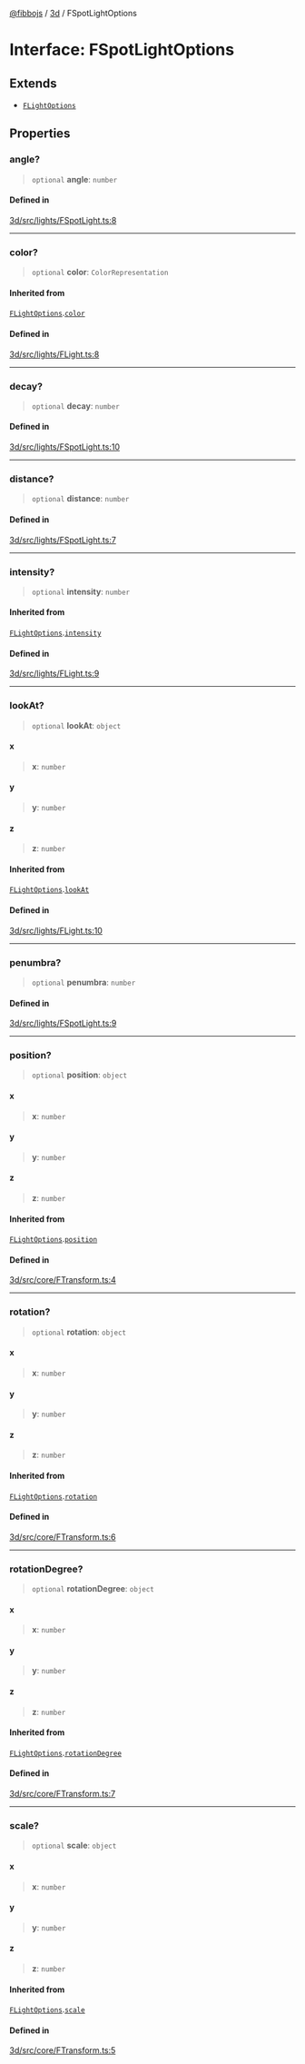 [@fibbojs](/api/index) / [3d](/api/3d) / FSpotLightOptions

# Interface: FSpotLightOptions

## Extends

- [`FLightOptions`](FLightOptions.md)

## Properties

### angle?

> `optional` **angle**: `number`

#### Defined in

[3d/src/lights/FSpotLight.ts:8](https://github.com/fibbojs/fibbo/blob/fc0b9ae1dcd24855b80ad46a69cb7005bbcce7f4/packages/3d/src/lights/FSpotLight.ts#L8)

***

### color?

> `optional` **color**: `ColorRepresentation`

#### Inherited from

[`FLightOptions`](FLightOptions.md).[`color`](FLightOptions.md#color)

#### Defined in

[3d/src/lights/FLight.ts:8](https://github.com/fibbojs/fibbo/blob/fc0b9ae1dcd24855b80ad46a69cb7005bbcce7f4/packages/3d/src/lights/FLight.ts#L8)

***

### decay?

> `optional` **decay**: `number`

#### Defined in

[3d/src/lights/FSpotLight.ts:10](https://github.com/fibbojs/fibbo/blob/fc0b9ae1dcd24855b80ad46a69cb7005bbcce7f4/packages/3d/src/lights/FSpotLight.ts#L10)

***

### distance?

> `optional` **distance**: `number`

#### Defined in

[3d/src/lights/FSpotLight.ts:7](https://github.com/fibbojs/fibbo/blob/fc0b9ae1dcd24855b80ad46a69cb7005bbcce7f4/packages/3d/src/lights/FSpotLight.ts#L7)

***

### intensity?

> `optional` **intensity**: `number`

#### Inherited from

[`FLightOptions`](FLightOptions.md).[`intensity`](FLightOptions.md#intensity)

#### Defined in

[3d/src/lights/FLight.ts:9](https://github.com/fibbojs/fibbo/blob/fc0b9ae1dcd24855b80ad46a69cb7005bbcce7f4/packages/3d/src/lights/FLight.ts#L9)

***

### lookAt?

> `optional` **lookAt**: `object`

#### x

> **x**: `number`

#### y

> **y**: `number`

#### z

> **z**: `number`

#### Inherited from

[`FLightOptions`](FLightOptions.md).[`lookAt`](FLightOptions.md#lookat)

#### Defined in

[3d/src/lights/FLight.ts:10](https://github.com/fibbojs/fibbo/blob/fc0b9ae1dcd24855b80ad46a69cb7005bbcce7f4/packages/3d/src/lights/FLight.ts#L10)

***

### penumbra?

> `optional` **penumbra**: `number`

#### Defined in

[3d/src/lights/FSpotLight.ts:9](https://github.com/fibbojs/fibbo/blob/fc0b9ae1dcd24855b80ad46a69cb7005bbcce7f4/packages/3d/src/lights/FSpotLight.ts#L9)

***

### position?

> `optional` **position**: `object`

#### x

> **x**: `number`

#### y

> **y**: `number`

#### z

> **z**: `number`

#### Inherited from

[`FLightOptions`](FLightOptions.md).[`position`](FLightOptions.md#position)

#### Defined in

[3d/src/core/FTransform.ts:4](https://github.com/fibbojs/fibbo/blob/fc0b9ae1dcd24855b80ad46a69cb7005bbcce7f4/packages/3d/src/core/FTransform.ts#L4)

***

### rotation?

> `optional` **rotation**: `object`

#### x

> **x**: `number`

#### y

> **y**: `number`

#### z

> **z**: `number`

#### Inherited from

[`FLightOptions`](FLightOptions.md).[`rotation`](FLightOptions.md#rotation)

#### Defined in

[3d/src/core/FTransform.ts:6](https://github.com/fibbojs/fibbo/blob/fc0b9ae1dcd24855b80ad46a69cb7005bbcce7f4/packages/3d/src/core/FTransform.ts#L6)

***

### rotationDegree?

> `optional` **rotationDegree**: `object`

#### x

> **x**: `number`

#### y

> **y**: `number`

#### z

> **z**: `number`

#### Inherited from

[`FLightOptions`](FLightOptions.md).[`rotationDegree`](FLightOptions.md#rotationdegree)

#### Defined in

[3d/src/core/FTransform.ts:7](https://github.com/fibbojs/fibbo/blob/fc0b9ae1dcd24855b80ad46a69cb7005bbcce7f4/packages/3d/src/core/FTransform.ts#L7)

***

### scale?

> `optional` **scale**: `object`

#### x

> **x**: `number`

#### y

> **y**: `number`

#### z

> **z**: `number`

#### Inherited from

[`FLightOptions`](FLightOptions.md).[`scale`](FLightOptions.md#scale)

#### Defined in

[3d/src/core/FTransform.ts:5](https://github.com/fibbojs/fibbo/blob/fc0b9ae1dcd24855b80ad46a69cb7005bbcce7f4/packages/3d/src/core/FTransform.ts#L5)
